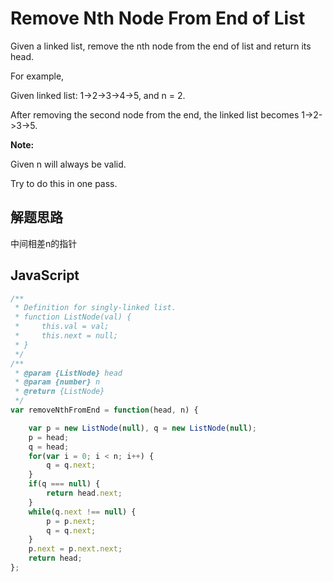 # Remove Nth Node From End of List

Given a linked list, remove the nth node from the end of list and return its head.

For example,

   Given linked list: 1->2->3->4->5, and n = 2.

   After removing the second node from the end, the linked list becomes 1->2->3->5.
   
**Note:**

Given n will always be valid.

Try to do this in one pass.

## 解题思路

中间相差n的指针

## JavaScript

``` javascript
/**
 * Definition for singly-linked list.
 * function ListNode(val) {
 *     this.val = val;
 *     this.next = null;
 * }
 */
/**
 * @param {ListNode} head
 * @param {number} n
 * @return {ListNode}
 */
var removeNthFromEnd = function(head, n) {

    var p = new ListNode(null), q = new ListNode(null);
    p = head;
    q = head;
    for(var i = 0; i < n; i++) {
        q = q.next;
    }
    if(q === null) {
        return head.next;
    }
    while(q.next !== null) {
        p = p.next;
        q = q.next;
    }
    p.next = p.next.next;
    return head;
};
```
